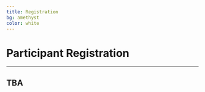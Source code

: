 ```yaml
---
title: Registration
bg: amethyst
color: white
---
```


#  Participant Registration

---

## TBA
<!--

## **Participant Registration is now OPEN**.

### Registration form is available [here](https://docs.google.com/forms/d/e/1FAIpQLSddlhiyNjpdJ6s_qCEPAhR0_K2jW06Q4lktpAHW_SXzROIAXw/viewform)

Registration will take place in three rounds and there will be small registration fee (to cover the catering during the event) for the project participants:
* **EARLY** -> *21.01* - *03.02* -> 100 PLN
* **REGULAR** -> *04.02* - *17.02* -> 120 PLN
* **LATE** -> *18.02* - *24.02* -> 135 PLN

Soon we will give you information on where to pay fees.

If you have any questions or queries about fees, please write to us: [brainhackwarsaw@gmail.com](mailto:brainhackwarsaw@gmail.com)

And here is a list of friendly hotels where you get a discount:
* Moon Hostel - 10% discount but remember to rely on participation in Brainhack
* Lwowska Hostel- reservaation only by rezerwacja@hostellwowska11.pl, for 4-person room you get 55 PLN per person and 50 PLN per person in 6-person room on code: *Brainhack*
* Mish Mash Hostel - reservation by mishmashhostel.com, for 1-3.03 and code *MMBrainhack2019* you get 10% discount
* Tatamka Hostel - 10% discount on phone reservations with the password of *brainhack*

-->

<!--
* Soundgarden Hotel -
-->


<!--
Please send the project proposals before 1st September  2017 to the mailing address: [brainhackwarsaw@gmail.com](mailto:brainhackwarsaw@gmail.com)
-->
<!--
Registration for project participants will start in September and it will last until 1st November 2017 .

During registration, there will be small  registration fee for the project participants (to cover the catering during the event, not more than 20€)
-->
